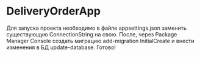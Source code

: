 # DeliveryOrderApp
Для запуска проекта необходимо в файле appsettings.json заменить существующую ConnectionString на свою. После, через Package Manager Console создать миграцию add-migration InitialCreate и внести изменения в БД update-database. Готово!
